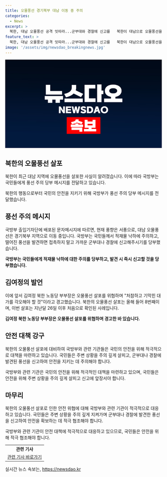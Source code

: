 ```yaml
---
title: 오물풍선 경기북부 대남 이동 중 주의
categories:
  - News
excerpt: >
  북한, 대남 오물풍선 공격 잇따라...군부대와 경찰에 신고를   북한이 대남으로 오물풍선을 살포한 것으로 밝혀졌다. 국방부는 풍향이 경기북부로 이동 중이라며 국민들에게 적재물 낙하에 주의할 것을 당부했다. 또한 김여정 북한 노동당 부부장은 오물풍선 살포를 위협하며 대북전단 발견에 대해 경계를 당부했다. 올해 들어 8번째 공격으로, 군부대나 경찰에 신고할 것을 당부했다.
feature_text: >
  북한, 대남 오물풍선 공격 잇따라...군부대와 경찰에 신고를   북한이 대남으로 오물풍선을 살포한 것으로 밝혀졌다. 국방부는 풍향이 경기북부로 이동 중이라며 국민들에게 적재물 낙하에 주의할 것을 당부했다. 또한 김여정 북한 노동당 부부장은 오물풍선 살포를 위협하며 대북전단 발견에 대해 경계를 당부했다. 올해 들어 8번째 공격으로, 군부대나 경찰에 신고할 것을 당부했다.
image: '/assets/img/newsdao_breakingnews.jpg'
---
```


<p><img src="/assets/img/newsdao_breakingnews.jpg" alt="cryptoinkorea 속보" /></p>

<h2 data-ke-size="size26">북한의 오물풍선 살포</h2>

<p>북한이 최근 대남 지역에 오물풍선을 살포한 사실이 알려졌습니다. 이에 따라 국방부는 국민들에게 풍선 주의 당부 메시지를 전달하고 있습니다.</p>

<p data-ke-size="size16">북한의 행동으로부터 국민의 안전을 지키기 위해 국방부가 풍선 주의 당부 메시지를 전달했습니다.</p>

<h2 data-ke-size="size26">풍선 주의 메시지</h2>

<p>국방부 출입기자단에 배포된 문자메시지에 따르면, 현재 풍향은 서풍으로, 대남 오물풍선은 경기북부 지역으로 이동 중입니다. 국방부는 국민들께서 적재물 낙하에 주의하고, 떨어진 풍선을 발견하면 접촉하지 말고 가까운 군부대나 경찰에 신고해주시기를 당부했습니다.</p>

<p data-ke-size="size16"><b>국방부는 국민들에게 적재물 낙하에 대한 주의를 당부하고, 발견 시 즉시 신고할 것을 당부했습니다.</b></p>

<h2 data-ke-size="size26">김여정의 발언</h2>

<p>이에 앞서 김여정 북한 노동당 부부장은 오물풍선 살포를 위협하며 "처참하고 기막힌 대가를 각오해야 할 것"이라고 경고했습니다. 북한의 오물풍선 살포는 올해 들어 8번째이며, 이번 살포는 지난달 26일 이후 처음으로 확인된 사례입니다.</p>

<p data-ke-size="size16"><b>김여정 북한 노동당 부부장은 오물풍선 살포를 위협하며 경고한 바 있습니다.</b></p>

<h2 data-ke-size="size26">안전 대책 강구</h2>

<p>북한의 오물풍선 살포에 대비하여 국방부와 관련 기관들은 국민의 안전을 위해 적극적으로 대책을 마련하고 있습니다. 국민들은 주변 상황을 주의 깊게 살피고, 군부대나 경찰에 발견된 풍선을 신고하여 안전을 지키는 데 주의해야 합니다.</p>

<p data-ke-size="size16">국방부와 관련 기관은 국민의 안전을 위해 적극적인 대책을 마련하고 있으며, 국민들은 안전을 위해 주변 상황을 주의 깊게 살피고 신고에 앞장서야 합니다.</p>

<h2 data-ke-size="size26">마무리</h2>

<p>북한의 오물풍선 살포로 인한 안전 위협에 대해 국방부와 관련 기관이 적극적으로 대응하고 있습니다. 국민들은 주변 상황을 주의 깊게 지켜가며 군부대나 경찰에 발견한 풍선을 신고하여 안전을 확보하는 데 적극 협조해야 합니다.</p>

<p data-ke-size="size16">국방부와 관련 기관이 안전 대책에 적극적으로 대응하고 있으므로, 국민들은 안전을 위해 적극 협조해야 합니다.</p>

<table>
<tbody>
<tr>
<td style="text-align: center; height: 17px;"><b>관련 기사</b></td>
</tr>
<tr>
<td style="text-align: center; height: 17px;"><a href="https://www.google.com">관련 기사 바로가기</a></td>
</tr>
</tbody>
</table>
실시간 뉴스 속보는, <a href="https://newsdao.kr" rel="dofollow">https://newsdao.kr</a>


